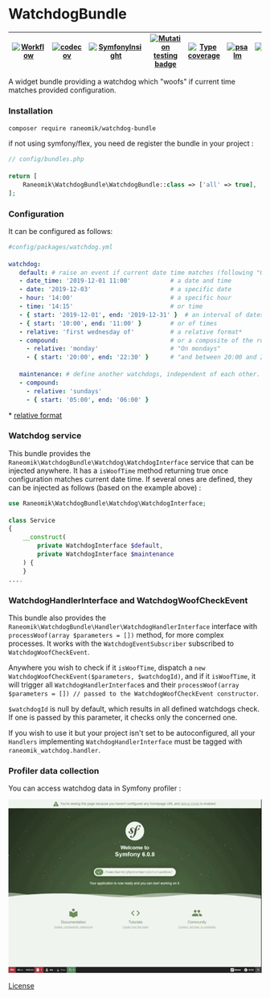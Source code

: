 WatchdogBundle
==============

|[![Workflow](https://github.com/raneomik/WatchdogBundle/actions/workflows/workflow.yaml/badge.svg)](https://github.com/raneomik/WatchdogBundle/actions/workflows/workflow.yaml)|[![codecov](https://codecov.io/gh/raneomik/WatchdogBundle/branch/main/graph/badge.svg?token=CAJ62EG1GB)](https://codecov.io/gh/raneomik/WatchdogBundle)|[![SymfonyInsight](https://insight.symfony.com/projects/2fc0de74-a97a-44df-ad48-c5534a2e8065/mini.svg)](https://insight.symfony.com/projects/2fc0de74-a97a-44df-ad48-c5534a2e8065)|[![Mutation testing badge](https://img.shields.io/endpoint?style=flat&url=https%3A%2F%2Fbadge-api.stryker-mutator.io%2Fgithub.com%2Franeomik%2FWatchdogBundle%2Fmain)](https://dashboard.stryker-mutator.io/reports/github.com/raneomik/WatchdogBundle/main)|[![Type coverage](https://shepherd.dev/github/raneomik/WatchdogBundle/coverage.svg)](https://shepherd.dev/github/raneomik/WatchdogBundle)|[![psalm](https://shepherd.dev/github/raneomik/WatchdogBundle/level.svg)](https://shepherd.dev/github/raneomik/WatchdogBundle)|[![phpstan](https://img.shields.io/badge/PHPStan-level%209-brightgreen.svg?style=flat)](https://shepherd.dev/github/raneomik/WatchdogBundle)|
|:---:|:---:|:---:|:---:|:---:|:---:|:---:|


A widget bundle providing a watchdog which "woofs" if current time matches provided configuration.


### Installation

    composer require raneomik/watchdog-bundle

if not using symfony/flex, you need de register the bundle in your project :

```php
// config/bundles.php

return [
    Raneomik\WatchdogBundle\WatchdogBundle::class => ['all' => true],
];

```

### Configuration

It can be configured as follows:

 ```yaml
#config/packages/watchdog.yml

watchdog:
    default: # raise an event if current date time matches (following "Or" logic)
    - date_time: '2019-12-01 11:00'           # a date and time
    - date: '2019-12-03'                      # a specific date
    - hour: '14:00'                           # a specific hour            
    - time: '14:15'                           # or time      
    - { start: '2019-12-01', end: '2019-12-31' }  # an interval of dates
    - { start: '10:00', end: '11:00' }        # or of times      
    - relative: 'first wednesday of'          # a relative format*
    - compound:                               # or a composite of the rules above, following "And" logic, for example :
      - relative: 'monday'                    # "On mondays"
      - { start: '20:00', end: '22:30' }      # "and between 20:00 and 22:30"
    
    maintenance: # define another watchdogs, independent of each other.
    - compound:
      - relative: 'sundays' 
      - { start: '05:00', end: '06:00' }
```

\* [relative format](https://www.php.net/manual/datetime.formats.relative.php)


### Watchdog service

This bundle provides the `Raneomik\WatchdogBundle\Watchdog\WatchdogInterface` service that can be injected anywhere.
It has a `isWoofTime` method returning true once configuration matches current date time.
If several ones are defined, they can be injected as follows (based on the example above) :

```php
use Raneomik\WatchdogBundle\Watchdog\WatchdogInterface;

class Service
{
    __construct(
        private WatchdogInterface $default,
        private WatchdogInterface $maintenance
    ) {
    }
....
```

### WatchdogHandlerInterface and WatchdogWoofCheckEvent

This bundle also provides the `Raneomik\WatchdogBundle\Handler\WatchdogHandlerInterface` interface with `processWoof(array $parameters = [])` method, for more complex processes.
It works with the `WatchdogEventSubscriber` subscribed to `WatchdogWoofCheckEvent`.

Anywhere you wish to check if it `isWoofTime`, dispatch a `new WatchdogWoofCheckEvent($parameters, $watchdogId)`, 
and if it `isWoofTime`, it will trigger all `WatchdogHandlerInterface`s 
and their `processWoof(array $parameters = []) // passed to the WatchdogWoofCheckEvent constructor`.

`$watchdogId` is null by default, which results in all defined watchdogs check.
If one is passed by this parameter, it checks only the concerned one.

If you wish to use it but your project isn't set to be autoconfigured, all your `Handlers` implementing `WatchdogHandlerInterface` must be tagged with `raneomik_watchdog.handler`.

### Profiler data collection

You can access watchdog data in Symfony profiler :

![profiler.png](doc/images/profiler.gif)

[License](LICENCE)

